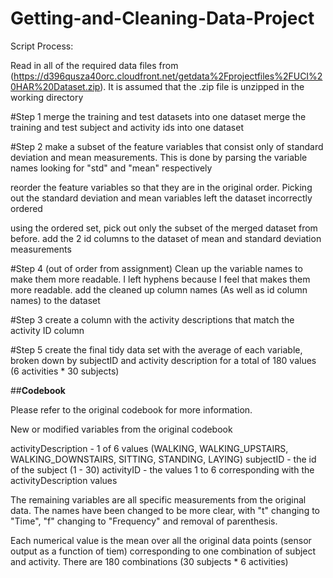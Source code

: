 Getting-and-Cleaning-Data-Project
=================================


Script Process:

Read in all of the required data files from (https://d396qusza40orc.cloudfront.net/getdata%2Fprojectfiles%2FUCI%20HAR%20Dataset.zip). It is assumed that the .zip file is unzipped in the working directory

#Step 1
merge the training and test datasets into one dataset
merge the training and test subject and activity ids into one dataset

#Step 2
make a subset of the feature variables that consist only of standard deviation and mean measurements. This is done by parsing the variable names looking for "std" and "mean" respectively

reorder the feature variables so that they are in the original order. Picking out the standard deviation and mean variables left the dataset incorrectly ordered

using the ordered set, pick out only the subset of the merged dataset from before.
add the 2 id columns to the dataset of mean and standard deviation measurements

#Step 4 (out of order from assignment)
Clean up the variable names to make them more readable. I left hyphens because I feel that makes them more readable.
add the cleaned up column names (As well as id column names) to the dataset

#Step 3
create a column with the activity descriptions that match the activity ID column

#Step 5
create the final tidy data set with the average of each variable, broken down by subjectID and activity description for a total of 180 values (6 activities * 30 subjects)

##<b>Codebook </b>


Please refer to the original codebook for more information.

New or modified variables from the original codebook

activityDescription - 1 of 6 values (WALKING, WALKING_UPSTAIRS, WALKING_DOWNSTAIRS, SITTING, STANDING, LAYING)
subjectID - the id of the subject (1 - 30)
activityID - the values 1 to 6 corresponding with the activityDescription values

The remaining variables are all specific measurements from the original data.  The names have been changed to be more clear, with "t" changing to "Time", "f" changing to "Frequency" and removal of parenthesis.

Each numerical value is the mean over all the original data points (sensor output as a function of tiem) corresponding to one combination of subject and activity.  There are 180 combinations (30 subjects * 6 activities)

